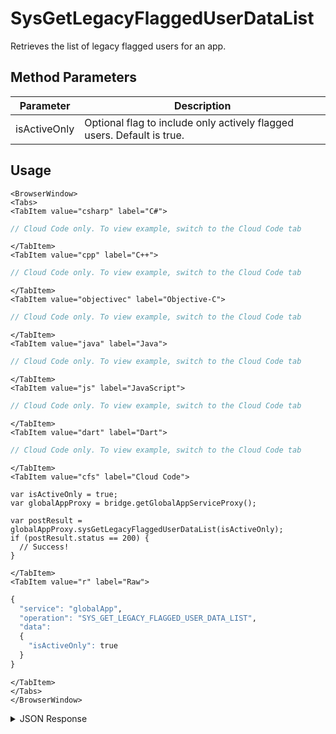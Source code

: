 # SysGetLegacyFlaggedUserDataList

Retrieves the list of legacy flagged users for an app.

<PartialServop service_name="globalApp" operation_name="SYS_GET_LEGACY_FLAGGED_USER_DATA_LIST" />

## Method Parameters
Parameter | Description
--------- | -----------
isActiveOnly | Optional flag to include only actively flagged users. Default is true.

## Usage

```mdx-code-block
<BrowserWindow>
<Tabs>
<TabItem value="csharp" label="C#">
```

```csharp
// Cloud Code only. To view example, switch to the Cloud Code tab
```

```mdx-code-block
</TabItem>
<TabItem value="cpp" label="C++">
```

```cpp
// Cloud Code only. To view example, switch to the Cloud Code tab
```

```mdx-code-block
</TabItem>
<TabItem value="objectivec" label="Objective-C">
```

```objectivec
// Cloud Code only. To view example, switch to the Cloud Code tab
```

```mdx-code-block
</TabItem>
<TabItem value="java" label="Java">
```

```java
// Cloud Code only. To view example, switch to the Cloud Code tab
```

```mdx-code-block
</TabItem>
<TabItem value="js" label="JavaScript">
```

```javascript
// Cloud Code only. To view example, switch to the Cloud Code tab
```

```mdx-code-block
</TabItem>
<TabItem value="dart" label="Dart">
```

```dart
// Cloud Code only. To view example, switch to the Cloud Code tab
```

```mdx-code-block
</TabItem>
<TabItem value="cfs" label="Cloud Code">
```

```cfscript
var isActiveOnly = true;
var globalAppProxy = bridge.getGlobalAppServiceProxy();

var postResult = globalAppProxy.sysGetLegacyFlaggedUserDataList(isActiveOnly);
if (postResult.status == 200) {
  // Success!
}
```

```mdx-code-block
</TabItem>
<TabItem value="r" label="Raw">
```

```r
{
  "service": "globalApp",
  "operation": "SYS_GET_LEGACY_FLAGGED_USER_DATA_LIST",
  "data":
  {
    "isActiveOnly": true
  }
}
```

```mdx-code-block
</TabItem>
</Tabs>
</BrowserWindow>
```

<details>
<summary>JSON Response</summary>

```json
{
  "data": {
    "f76698c7-bb0c-439a-a46d-44b5f6ca6e15": {
      "isActive": true,
      "notes": "This is a note about the player.",
      "updatedAt": 1666991622419,
      "profileId": "f76698c7-bb0c-439a-a46d-44b5f6ca6e15",
      "playerName": "",
      "summaryFriendData": null,
      "pictureUrl": null
    }
  },
  "status": 200
}
```
</details>

